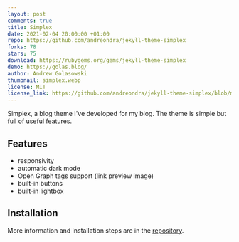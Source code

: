 ```yaml
---
layout: post
comments: true
title: Simplex
date: 2021-02-04 20:00:00 +01:00
repo: https://github.com/andreondra/jekyll-theme-simplex
forks: 78
stars: 75
download: https://rubygems.org/gems/jekyll-theme-simplex
demo: https://golas.blog/
author: Andrew Golasowski
thumbnail: simplex.webp
license: MIT
license_link: https://github.com/andreondra/jekyll-theme-simplex/blob/master/LICENSE.txt
---
```


Simplex, a blog theme I've developed for my blog. The theme is simple but full of useful features.

## Features

* responsivity
* automatic dark mode
* Open Graph tags support (link preview image)
* built-in buttons
* built-in lightbox

## Installation

More information and installation steps are in the [repository](https://github.com/andreondra/jekyll-theme-simplex).
